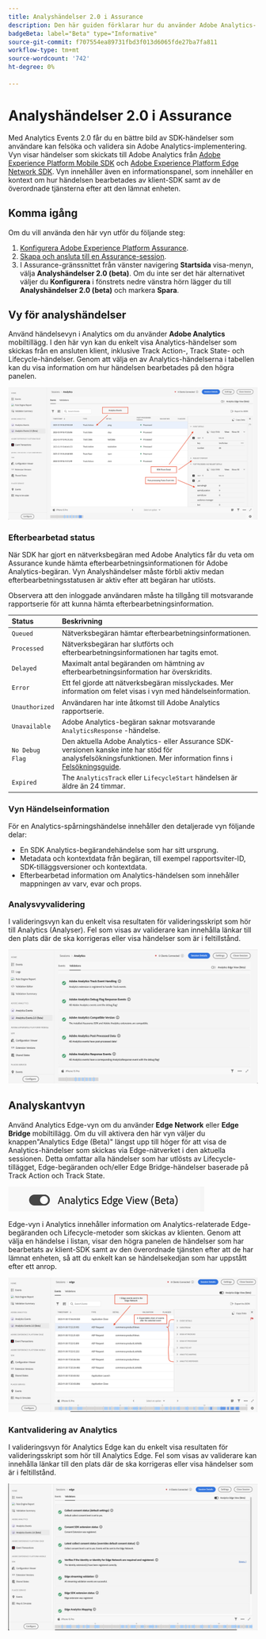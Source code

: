 ```yaml
---
title: Analyshändelser 2.0 i Assurance
description: Den här guiden förklarar hur du använder Adobe Analytics- och Analytics Edge-vyn med Adobe Experience Platform Assurance.
badgeBeta: label="Beta" type="Informative"
source-git-commit: f707554ea89731fbd3f013d6065fde27ba7fa811
workflow-type: tm+mt
source-wordcount: '742'
ht-degree: 0%

---
```


# Analyshändelser 2.0 i Assurance

Med Analytics Events 2.0 får du en bättre bild av SDK-händelser som användare kan felsöka och validera sin Adobe Analytics-implementering. Vyn visar händelser som skickats till Adobe Analytics från [Adobe Experience Platform Mobile SDK](https://developer.adobe.com/client-sdks/solution/adobe-analytics/) och [Adobe Experience Platform Edge Network SDK](https://developer.adobe.com/client-sdks/edge/edge-network/). Vyn innehåller även en informationspanel, som innehåller en kontext om hur händelsen bearbetades av klient-SDK samt av de överordnade tjänsterna efter att den lämnat enheten.

## Komma igång

Om du vill använda den här vyn utför du följande steg:

1. [Konfigurera Adobe Experience Platform Assurance](../tutorials/implement-assurance.md).
2. [Skapa och ansluta till en Assurance-session](../tutorials/using-assurance.md).
3. I Assurance-gränssnittet från vänster navigering **Startsida** visa-menyn, välja **Analyshändelser 2.0 (beta)**. Om du inte ser det här alternativet väljer du **Konfigurera** i fönstrets nedre vänstra hörn lägger du till **Analyshändelser 2.0 (beta)** och markera **Spara**.

## Vy för analyshändelser

Använd händelsevyn i Analytics om du använder **Adobe Analytics** mobiltillägg. I den här vyn kan du enkelt visa Analytics-händelser som skickas från en ansluten klient, inklusive Track Action-, Track State- och Lifecycle-händelser. Genom att välja en av Analytics-händelserna i tabellen kan du visa information om hur händelsen bearbetades på den högra panelen.

![En bild som visar olika komponenter i händelsevyn i Analytics.](./images/adobe-analytics-edge/analytics-events.png)

### Efterbearbetad status

När SDK har gjort en nätverksbegäran med Adobe Analytics får du veta om Assurance kunde hämta efterbearbetningsinformationen för Adobe Analytics-begäran. Vyn Analyshändelser måste förbli aktiv medan efterbearbetningsstatusen är aktiv efter att begäran har utlösts.

Observera att den inloggade användaren måste ha tillgång till motsvarande rapportserie för att kunna hämta efterbearbetningsinformation.

| Status | Beskrivning |
| :----- | :---------- |
| `Queued` | Nätverksbegäran hämtar efterbearbetningsinformationen. |
| `Processed` | Nätverksbegäran har slutförts och efterbearbetningsinformationen har tagits emot. |
| `Delayed` | Maximalt antal begäranden om hämtning av efterbearbetningsinformation har överskridits. |
| `Error` | Ett fel gjorde att nätverksbegäran misslyckades. Mer information om felet visas i vyn med händelseinformation. |
| `Unauthorized` | Användaren har inte åtkomst till Adobe Analytics rapportserie. |
| `Unavailable` | Adobe Analytics-begäran saknar motsvarande `AnalyticsResponse` -händelse. |
| `No Debug Flag` | Den aktuella Adobe Analytics- eller Assurance SDK-versionen kanske inte har stöd för analysfelsökningsfunktionen. Mer information finns i [Felsökningsguide](../troubleshooting.md). |
| `Expired` | The `AnalyticsTrack` eller `LifecycleStart` händelsen är äldre än 24 timmar. |

### Vyn Händelseinformation

För en Analytics-spårningshändelse innehåller den detaljerade vyn följande delar:

- En SDK Analytics-begärandehändelse som har sitt ursprung.
- Metadata och kontextdata från begäran, till exempel rapportsviter-ID, SDK-tilläggsversioner och kontextdata.
- Efterbearbetad information om Analytics-händelsen som innehåller mappningen av varv, evar och props.

### Analysvyvalidering

I valideringsvyn kan du enkelt visa resultaten för valideringsskript som hör till Analytics (Analyser). Fel som visas av validerare kan innehålla länkar till den plats där de ska korrigeras eller visa händelser som är i feltillstånd.

![En bild som visar fliken Validerare i analysvyn.](./images/adobe-analytics-edge/analytics-validation-view.png)

## Analyskantvyn

Använd Analytics Edge-vyn om du använder **Edge Network** eller **Edge Bridge** mobiltillägg. Om du vill aktivera den här vyn väljer du knappen&quot;Analytics Edge (Beta)&quot; längst upp till höger för att visa de Analytics-händelser som skickas via Edge-nätverket i den aktuella sessionen. Detta omfattar alla händelser som har utlösts av Lifecycle-tillägget, Edge-begäranden och/eller Edge Bridge-händelser baserade på Track Action och Track State.

![En bild som visar vilka som används för att växla mellan Analytics View och Analytics Edge View.](./images/adobe-analytics-edge/analytics-view-toggle.png)

Edge-vyn i Analytics innehåller information om Analytics-relaterade Edge-begäranden och Lifecycle-metoder som skickas av klienten. Genom att välja en händelse i listan, visar den högra panelen de händelser som har bearbetats av klient-SDK samt av den överordnade tjänsten efter att de har lämnat enheten, så att du enkelt kan se händelsekedjan som har uppstått efter ett anrop.

![En bild som visar olika komponenter i Analytics Edge View.](./images/adobe-analytics-edge/edge-analytics-events.png)

### Kantvalidering av Analytics

I valideringsvyn för Analytics Edge kan du enkelt visa resultaten för valideringsskript som hör till Analytics Edge. Fel som visas av validerare kan innehålla länkar till den plats där de ska korrigeras eller visa händelser som är i feltillstånd.

![En bild som visar fliken Validerare i Analytics Edge-vyn.](./images/adobe-analytics-edge/edge-analytics-validation-view.png)
